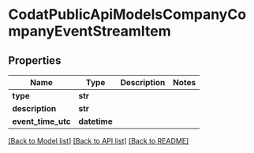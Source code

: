 # CodatPublicApiModelsCompanyCompanyEventStreamItem

## Properties
Name | Type | Description | Notes
------------ | ------------- | ------------- | -------------
**type** | **str** |  | 
**description** | **str** |  | 
**event_time_utc** | **datetime** |  | 

[[Back to Model list]](../README.md#documentation-for-models) [[Back to API list]](../README.md#documentation-for-api-endpoints) [[Back to README]](../README.md)

